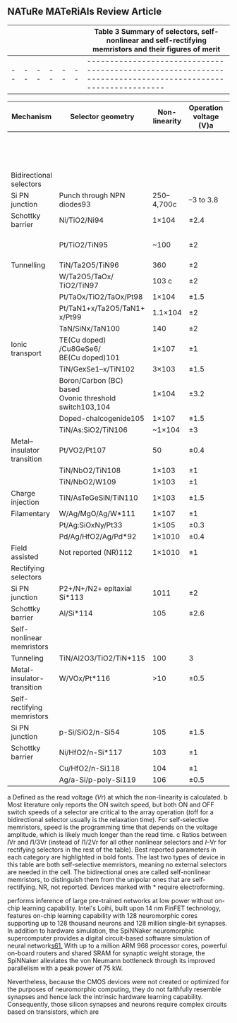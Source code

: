 ## **NATuRe MATeRiAls** Review Article

|  |  |  |  |  |  | Table 3   Summary of selectors, self- nonlinear and self-rectifying memristors and their figures of merit |
|--|--|--|--|--|--|-----------------------------------------------------------------------------------------------------------|
|--|--|--|--|--|--|-----------------------------------------------------------------------------------------------------------|

| Mechanism                  | Selector geometry                                         | Non-linearity | Operation<br>voltage<br>(V)a | Max.                               | Speed (ns)b |       | Endurance     | I–V      |
|----------------------------|-----------------------------------------------------------|---------------|------------------------------|------------------------------------|-------------|-------|---------------|----------|
|                            |                                                           |               |                              | current<br>density<br>(A cm−2<br>) | ton         | tof   |               | symmetry |
| Bidirectional selectors    |                                                           |               |                              |                                    |             |       |               |          |
| Si PN junction             | Punch through NPN diodes93                                | 250–4,700c    | –3 to 3.8                    | >106                               | <10         | NR    | NR            | No       |
| Schottky barrier           | Ni/TiO2/Ni94                                              | 1×104         | ±2.4                         | 1×105                              | NR          | NR    | 103<br>(d.c.) | Yes      |
|                            | Pt/TiO2/TiN95                                             | ~100          | ±2                           | 103<br>to<br>1.5×104               | NR          | NR    | NR            | No       |
| Tunnelling                 | TiN/Ta2O5/TiN96                                           | 360           | ±2                           | 1×105                              | <10         | <10   | 107           | Yes      |
|                            | W/Ta2O5/TaOx/ TiO2/TiN97                                  | 103 c         | ±2                           | >107                               | <20         | <10   | 105           | Yes      |
|                            | Pt/TaOx/TiO2/TaOx/Pt98                                    | 1×104         | ±1.5                         | 3.2×107                            | 100         | NR    | 1010          | No       |
|                            | Pt/TaN1+x/Ta2O5/TaN1+<br>x/Pt99                           | 1.1×104       | ±2                           | ~104                               | NR          | NR    | 108           | Yes      |
|                            | TaN/SiNx/TaN100                                           | 140           | ±2                           | 1×105                              | <10         | NR    | NR            | Yes      |
| Ionic transport            | TE(Cu doped) /Cu8GeSe6/<br>BE(Cu doped)101                | 1×107         | ±1                           | 1.5×107                            | 2.5×104     | 15    | 1010          | Yes      |
|                            | TiN/GexSe1–x/TiN102                                       | 3×103         | ±1.5                         | 2×107                              | <10         | NR    | 106           | Yes      |
|                            | Boron/Carbon (BC) based<br>Ovonic threshold switch103,104 | 1×104         | ±3.2                         | 1×107                              | <10         | NR    | 108           | Yes      |
|                            | Doped-chalcogenide105                                     | 1×107         | ±1.5                         | 1.6×106                            | <10         | <10   | 109           | Yes      |
|                            | TiN/As:SiO2/TiN106                                        | ~1×104        | ±3                           | 2.5×107                            | 23          | 52    | 105           | No       |
| Metal–insulator transition | Pt/VO2/Pt107                                              | 50            | ±0.4                         | >106                               | <20         | NR    | NR            | Yes      |
|                            | TiN/NbO2/TiN108                                           | 1×103         | ±1                           | 8×108                              | NR          | NR    | 103           | Yes      |
|                            | TiN/NbO2/W109                                             | 1×103         | ±1                           | 1×107                              | 103         | NR    | 106           | Yes      |
| Charge injection           | TiN/AsTeGeSiN/TiN110                                      | 1×103         | ±1.5                         | 1.1×107                            | 103         | NR    | 108           | Yes      |
| Filamentary                | W/Ag/MgO/Ag/W*111                                         | 1×107         | ±1                           | 4                                  | 50          | 25    | 104 (d.c.)    | Yes      |
|                            | Pt/Ag:SiOxNy/Pt33                                         | 1×105         | ±0.3                         | 1                                  | 3×106       | 3×107 | 106           | Yes      |
|                            | Pd/Ag/HfO2/Ag/Pd*92                                       | 1×1010        | ±0.4                         | 4                                  | 75          | 250   | 108           | Yes      |
| Field assisted             | Not reported (NR)112                                      | 1×1010        | ±1                           | 5×106                              | <50         | <10   | 108           | Yes      |
| Rectifying selectors       |                                                           |               |                              |                                    |             |       |               |          |
| Si PN junction             | P2+/N+/N2+ epitaxial Si*113                               | 1011          | ±2                           | NR                                 | NR          | NR    | NR            | No       |
| Schottky barrier           | Al/Si*114                                                 | 105           | ±2.6                         | >10                                | NR          | NR    | NR            | No       |
| Self-nonlinear memristors  |                                                           |               |                              |                                    |             |       |               |          |
| Tunneling                  | TiN/Al2O3/TiO2/TiN*115                                    | 100           | 3                            | >105                               | 10          | 10    | NR            | Yes      |
| Metal-insulator-transition | W/VOx/Pt*116                                              | >10           | ±0.5                         | >2×106                             | <104        | <104  | 100           | Yes      |
| Self-rectifying memristors |                                                           |               |                              |                                    |             |       |               |          |
| Si PN junction             | p-Si/SiO2/n-Si54                                          | 105           | ±1.5                         | >4×104                             | NR          | NR    | >100 (d.c.)   | No       |
| Schottky barrier           | Ni/HfO2/n-Si*117                                          | 103           | ±1                           | >10                                | NR          | NR    | NR            | No       |
|                            | Cu/HfO2/n-Si118                                           | 104           | ±1                           | >50                                | NR          | NR    | NR            | No       |
|                            | Ag/a-Si/p-poly-Si119                                      | 106           | ±0.5                         | >2.5×103                           | <100        | <100  | >108          | No       |

a Defined as the read voltage (*V*r) at which the non-linearity is calculated. b Most literature only reports the ON switch speed, but both ON and OFF switch speeds of a selector are critical to the array operation (*t*off for a bidirectional selector usually is the relaxation time). For self-selective memristors, speed is the programming time that depends on the voltage amplitude, which is likely much longer than the read time. c Ratios between *I*Vr and *I*1/3Vr (instead of *I*1/2Vr for all other nonlinear selectors and *I*–Vr for rectifying selectors in the rest of the table). Best reported parameters in each category are highlighted in bold fonts. The last two types of device in this table are both self-selective memristors, meaning no external selectors are needed in the cell. The bidirectional ones are called self-nonlinear memristors, to distinguish them from the unipolar ones that are self-rectifying. NR, not reported. Devices marked with \* require electroforming.

performs inference of large pre-trained networks at low power without on-chip learning capability. Intel's Loihi, built upon 14 nm FinFET technology, features on-chip learning capability with 128 neuromorphic cores supporting up to 128 thousand neurons and 128 million single-bit synapses. In addition to hardware simulation, the SpiNNaker neuromorphic supercomputer provides a digital circuit-based software simulation of neural network[s61.](#page--1-0) With up to a million ARM 968 processor cores, powerful on-board routers and shared SRAM for synaptic weight storage, the SpiNNaker alleviates the von Neumann bottleneck through its improved parallelism with a peak power of 75 kW.

Nevertheless, because the CMOS devices were not created or optimized for the purposes of neuromorphic computing, they do not faithfully resemble synapses and hence lack the intrinsic hardware learning capability. Consequently, those silicon synapses and neurons require complex circuits based on transistors, which are